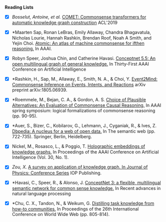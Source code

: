 
**Reading Lists**
- [x] *Bosselut, Antoine, et al.* [COMET: Commonsense transformers for automatic knowledge graph construction](https://arxiv.org/pdf/1906.05317) ACL'2019
- [x]  *Maarten Sap, Ronan LeBras, Emily Allaway, Chandra Bhagavatula, Nicholas
Lourie, Hannah Rashkin, Brendan Roof, Noah A Smith, and Yejin Choi. [Atomic: An atlas of machine commonsense for ifthen reasoning.](https://ojs.aaai.org/index.php/AAAI/article/view/4160) In AAAI.

- [x] Robyn Speer, Joshua Chin, and Catherine Havasi. [Conceptnet 5.5: An open multilingual graph of general knowledge.](https://arxiv.org/pdf/1612.03975.pdf) In Thirty-First AAAI Conference on Artificial Intelligence

- [x] *Rashkin, H., Sap, M., Allaway, E., Smith, N. A., & Choi, Y. [Event2Mind: Commonsense Inference on Events, Intents, and Reactions](https://aclanthology.org/P18-1043.pdf) arXiv preprint arXiv:1805.06939.

- [x] *Roemmele, M., Bejan, C. A., & Gordon, A. S. [Choice of Plausible Alternatives: An Evaluation of Commonsense Causal Reasoning.](https://www.researchgate.net/profile/Cosmin-Bejan/publication/221251392_Choice_of_Plausible_Alternatives_An_Evaluation_of_Commonsense_Causal_Reasoning/links/5c129b024585157ac1c05c6e/Choice-of-Plausible-Alternatives-An-Evaluation-of-Commonsense-Causal-Reasoning.pdf) In AAAI spring symposium: logical formalizations of commonsense reasoning (pp. 90-95).

- [x] *Auer, S., Bizer, C., Kobilarov, G., Lehmann, J., Cyganiak, R., & Ives, Z. [Dbpedia: A nucleus for a web of open data.](https://link.springer.com/content/pdf/10.1007/978-3-540-76298-0_52.pdf) In The semantic web (pp. 722-735). Springer, Berlin, Heidelberg.

- [x] Nickel, M., Rosasco, L., & Poggio, T. [Holographic embeddings of knowledge graphs.](https://arxiv.org/pdf/1510.04935.pdf) In Proceedings of the AAAI Conference on Artificial Intelligence (Vol. 30, No. 1).


- [x] *Zou, X.* [A survey on application of knowledge graph. In Journal of Physics: Conference Series](https://iopscience.iop.org/article/10.1088/1742-6596/1487/1/012016/pdf) IOP Publishing.
- [x] *Havasi, C., Speer, R., & Alonso, J. [ConceptNet 3: a flexible, multilingual semantic network for common sense knowledge.](http://lml.bas.bg/ranlp2007/DOCS/RANLP2007.pdf#page=274) In Recent advances in natural language processing
- [x] *Chu, C. X., Tandon, N., & Weikum, G. [Distilling task knowledge from how-to communities.](https://dl.acm.org/doi/pdf/10.1145/3038912.3052715?casa_token=xLX4-dnRg28AAAAA:KqceMVm_XuTnPSDOccMFudl-hMDa7E8XvZ6RU8pwnQ_G72y1XuayHi_pafcoelHbQiBHZpT58Guc) In Proceedings of the 26th International Conference on World Wide Web (pp. 805-814).
